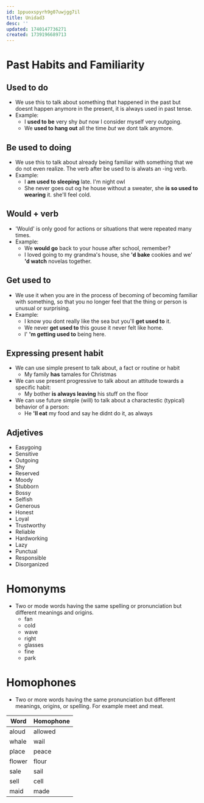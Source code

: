 ```yaml
---
id: 1ppuoxspyrh9g07uwjgg7il
title: Unidad3
desc: ''
updated: 1740147736271
created: 1739196689713
---
```

# Past Habits and Familiarity
## Used to do
- We use this to talk about something that happened in the past but doesnt happen anymore in the present, it is always used in past tense.
- Example:
  - I **used to be** very shy _but_ now I consider myself very outgoing.
  - We **used to hang out** all the time _but_ we dont talk anymore.

## Be used to doing
- We use this to talk about already being familiar with something that we do not even realize. The verb after be used to is alwats an -ing verb.
- Example:
  - I **am used to sleeping** late. I'm night owl
  - She never goes out og he house without a sweater, she **is so used to wearing** it. she'll feel cold.

## Would + verb
- 'Would' is only good for actions or situations that were repeated many times.
- Example:
  - We **would go** back to your house after school, remember?
  - I loved going to my grandma's house, she **'d bake** cookies and we' **'d watch** novelas together.

## Get used to
- We use it when you are in the process of becoming of becoming familiar with something, so that you no longer feel that the thing or person is unusual or surprising.
- Example:
  - I know you dont really like the sea but you'll **get used to** it.
  - We never **get used to** this gouse it never felt like home.
  - I' **'m getting used to** being here.

## Expressing present habit
- We can use simple present to talk about, a fact or routine or habit
  - My family **has** tamales for Christmas
- We can use present progressive to talk about an attitude towards a specific habit:
  - My bother **is always leaving** his stuff on the floor
- We can use future simple (will) to talk about a charactestic (typical) behavior of a person:
  - He **'ll eat** my food and say he didnt do it, as always

## Adjetives
- Easygoing
- Sensitive
- Outgoing
- Shy
- Reserved
- Moody
- Stubborn
- Bossy
- Selfish
- Generous
- Honest
- Loyal
- Trustworthy
- Reliable
- Hardworking
- Lazy
- Punctual
- Responsible
- Disorganized

# Homonyms
- Two or mode words having the same spelling or pronunciation but different meanings and origins.
  - fan
  - cold
  - wave
  - right
  - glasses
  - fine
  - park

# Homophones
- Two or more words having the same pronunciation but different meanings, origins, or spelling. For example meet and meat.

Word | Homophone
--- | ---
aloud | allowed
whale | wail
place | peace
flower | flour
sale | sail
sell | cell
maid | made
